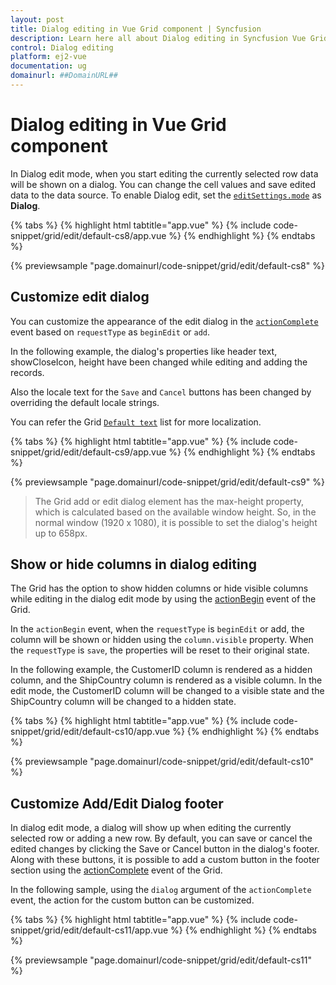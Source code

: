```yaml
---
layout: post
title: Dialog editing in Vue Grid component | Syncfusion
description: Learn here all about Dialog editing in Syncfusion Vue Grid component of Syncfusion Essential JS 2 and more.
control: Dialog editing 
platform: ej2-vue
documentation: ug
domainurl: ##DomainURL##
---
```


# Dialog editing in Vue Grid component

In Dialog edit mode, when you start editing the currently selected row data will be shown on a dialog. You can change the cell values and save edited data to the data source. To enable Dialog edit, set the [`editSettings.mode`](https://ej2.syncfusion.com/vue/documentation/api/grid/editSettings/#mode) as **Dialog**.

{% tabs %}
{% highlight html tabtitle="app.vue" %}
{% include code-snippet/grid/edit/default-cs8/app.vue %}
{% endhighlight %}
{% endtabs %}
        
{% previewsample "page.domainurl/code-snippet/grid/edit/default-cs8" %}

## Customize edit dialog

You can customize the appearance of the edit dialog in the [`actionComplete`](https://ej2.syncfusion.com/vue/documentation/api/grid/#actioncomplete) event based on `requestType` as `beginEdit` or `add`.

In the following example, the dialog's properties like header text, showCloseIcon, height have been changed while editing and adding the records.

Also the locale text for the `Save` and `Cancel` buttons has been changed by overriding the default locale strings.

You can refer the Grid [`Default text`](../global-local/) list for more localization.

{% tabs %}
{% highlight html tabtitle="app.vue" %}
{% include code-snippet/grid/edit/default-cs9/app.vue %}
{% endhighlight %}
{% endtabs %}
        
{% previewsample "page.domainurl/code-snippet/grid/edit/default-cs9" %}

> The Grid add or edit dialog element has the max-height property, which is calculated based on the available window height. So, in the normal window (1920 x 1080), it is possible to set the dialog's height up to 658px.

## Show or hide columns in dialog editing

The Grid has the option to show hidden columns or hide visible columns while editing in the dialog edit mode by using the [actionBegin](https://ej2.syncfusion.com/vue/documentation/api/grid/#actionbegin) event of the Grid.

In the `actionBegin` event, when the `requestType` is `beginEdit` or add, the column will be shown or hidden using the `column.visible` property. When the `requestType` is `save`, the properties will be reset to their original state.

In the following example, the CustomerID column is rendered as a hidden column, and the ShipCountry column is rendered as a visible column. In the edit mode, the CustomerID column will be changed to a visible state and the ShipCountry column will be changed to a hidden state.

{% tabs %}
{% highlight html tabtitle="app.vue" %}
{% include code-snippet/grid/edit/default-cs10/app.vue %}
{% endhighlight %}
{% endtabs %}
        
{% previewsample "page.domainurl/code-snippet/grid/edit/default-cs10" %}

## Customize Add/Edit Dialog footer

In dialog edit mode, a dialog will show up when editing the currently selected row or adding a new row. By default, you can save or cancel the edited changes by clicking the Save or Cancel button in the dialog's footer. Along with these buttons, it is possible to add a custom button in the footer section using the [actionComplete](https://ej2.syncfusion.com/vue/documentation/api/grid/#actioncomplete) event of the Grid.

In the following sample, using the `dialog` argument of the `actionComplete` event, the action for the custom button can be customized.

{% tabs %}
{% highlight html tabtitle="app.vue" %}
{% include code-snippet/grid/edit/default-cs11/app.vue %}
{% endhighlight %}
{% endtabs %}
        
{% previewsample "page.domainurl/code-snippet/grid/edit/default-cs11" %}